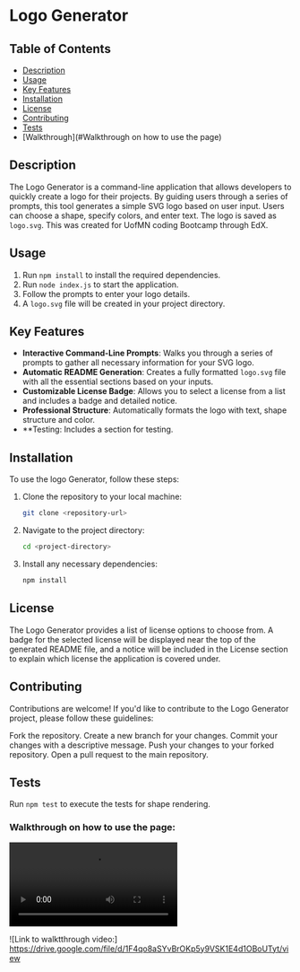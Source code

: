 # Logo Generator

## Table of Contents

- [Description](#description)
- [Usage](#usage)
- [Key Features](#key-features)
- [Installation](#installation)
- [License](#license)
- [Contributing](#contributing)
- [Tests](#tests)
- [Walkthrough](#Walkthrough on how to use the page)

## Description
The Logo Generator is a command-line application that allows developers to quickly create a logo for their projects. By guiding users through a series of prompts, this tool generates a simple SVG logo based on user input. Users can choose a shape, specify colors, and enter text. The logo is saved as `logo.svg`.
This was created for UofMN coding Bootcamp through EdX. 

## Usage
1. Run `npm install` to install the required dependencies.
2. Run `node index.js` to start the application.
3. Follow the prompts to enter your logo details.
4. A `logo.svg` file will be created in your project directory.

## Key Features
- **Interactive Command-Line Prompts**: Walks you through a series of prompts to gather all necessary information for your SVG logo.
- **Automatic README Generation**: Creates a fully formatted `logo.svg` file with all the essential sections based on your inputs.
- **Customizable License Badge**: Allows you to select a license from a list and includes a badge and detailed notice.
- **Professional Structure**: Automatically formats the logo with text, shape structure and color.
- **Testing: Includes a section for testing.

## Installation

To use the logo Generator, follow these steps:

1. Clone the repository to your local machine:
    ```bash
    git clone <repository-url>
    ```

2. Navigate to the project directory:
    ```bash
    cd <project-directory>
    ```

3. Install any necessary dependencies:
    ```bash
    npm install
    ```
## License

The Logo Generator provides a list of license options to choose from. A badge for the selected license will be displayed near the top of the generated README file, and a notice will be included in the License section to explain which license the application is covered under.

## Contributing

Contributions are welcome! If you'd like to contribute to the Logo Generator project, please follow these guidelines:

Fork the repository.
Create a new branch for your changes.
Commit your changes with a descriptive message.
Push your changes to your forked repository.
Open a pull request to the main repository.

## Tests
Run `npm test` to execute the tests for shape rendering.

### Walkthrough on how to use the page:

![Generator Walkthrough](assets/screenshot.mp4)

![Link to walktthrough video:] https://drive.google.com/file/d/1F4qo8aSYvBrOKp5y9VSK1E4d1OBoUTyt/view


